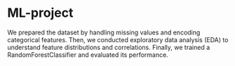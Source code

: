 # ML-project
 We prepared the dataset by handling missing values and encoding categorical features. Then, we conducted exploratory data analysis (EDA) to understand feature distributions and correlations. Finally, we trained a RandomForestClassifier and evaluated its performance.
